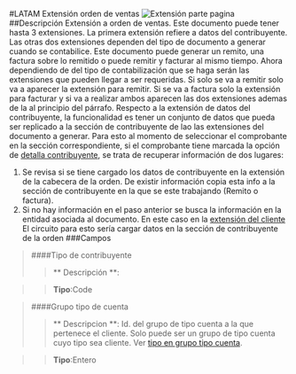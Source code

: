 #LATAM Extensión orden de ventas
![Extensión parte pagina](MainPage.png)
##Descripción
Extensión a orden de ventas. Este documento puede tener hasta 3 extensiones. La primera extensión refiere a datos del contribuyente. Las otras dos extensiones dependen del tipo de documento a generar cuando se contabilice. Este documento puede generar un remito, una factura sobre lo remitido o puede remitir y facturar al mismo tiempo. Ahora dependiendo de del tipo de contabilización que se haga serán las extensiones que pueden llegar a ser requeridas. Si solo se va a remitir solo va a aparecer la extensión para remitir. Si se va a factura solo la extensión para facturar y si va a realizar ambos aparecen las dos extensiones ademas de la al principio del párrafo.
Respecto a la extensión de datos del contribuyente, la funcionalidad es tener un conjunto de datos que pueda ser replicado a la sección de contribuyente de lao las extensiones del documento a generar. Para esto al momento de seleccionar el comprobante en la sección correspondiente, si el comprobante tiene marcada la opción de [detalla contribuyente](../../Maestros/LATAM-VoucherClass/LATAM-VoucherClass.md#detalla-contribuyente), se trata de recuperar información de dos lugares: 

1. Se revisa si se tiene cargado los datos de contribuyente en la extensión de la cabecera de la orden. De existir información copia esta info a la sección de contribuyente en la que se este trabajando (Remito o factura).
2. Si no hay información en el paso anterior se busca la información en la entidad asociada al documento. En este caso en la [extensión del cliente](../../Extensiones/LATAM-Customer/LATAM-Customer.md)
El circuito para esto sería cargar datos en la sección de contribuyente de la orden 
###Campos

>####Tipo de contribuyente
>>** Descripción **: 
	
>>**Tipo**:Code

>####Grupo tipo de cuenta
>>** Descripcion **: 
	Id. del grupo de tipo cuenta a la que pertenece el cliente. Solo puede ser un grupo de tipo cuenta cuyo tipo sea cliente. Ver [tipo en grupo tipo cuenta](../../Maestros/LATAM-AccountTypeGroup/LATAM-AccountTypeGroup.md#tipo-de-cuenta).
	
>>**Tipo**:Entero